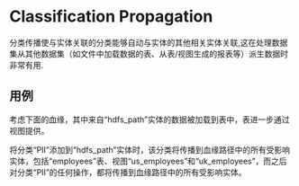 # Classification Propagation

分类传播使与实体关联的分类能够自动与实体的其他相关实体关联,这在处理数据集从其他数据集（如文件中加载数据的表、从表/视图生成的报表等）派生数据时非常有用.

## 用例

考虑下面的血缘，其中来自“hdfs_path”实体的数据被加载到表中，表进一步通过视图提供。

将分类“PII”添加到“hdfs_path”实体时，该分类将传播到血缘路径中的所有受影响实体，包括“employees”表、视图“us_employees”和“uk_employees”，而之后对分类“PII”的任何操作，都将传播到血缘路径中的所有受影响实体。
